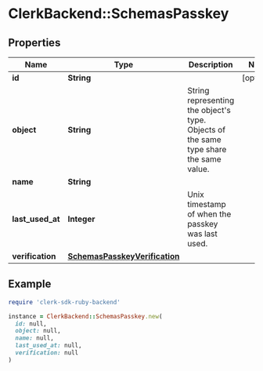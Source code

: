 # ClerkBackend::SchemasPasskey

## Properties

| Name | Type | Description | Notes |
| ---- | ---- | ----------- | ----- |
| **id** | **String** |  | [optional] |
| **object** | **String** | String representing the object&#39;s type. Objects of the same type share the same value.  |  |
| **name** | **String** |  |  |
| **last_used_at** | **Integer** | Unix timestamp of when the passkey was last used.  |  |
| **verification** | [**SchemasPasskeyVerification**](SchemasPasskeyVerification.md) |  |  |

## Example

```ruby
require 'clerk-sdk-ruby-backend'

instance = ClerkBackend::SchemasPasskey.new(
  id: null,
  object: null,
  name: null,
  last_used_at: null,
  verification: null
)
```

